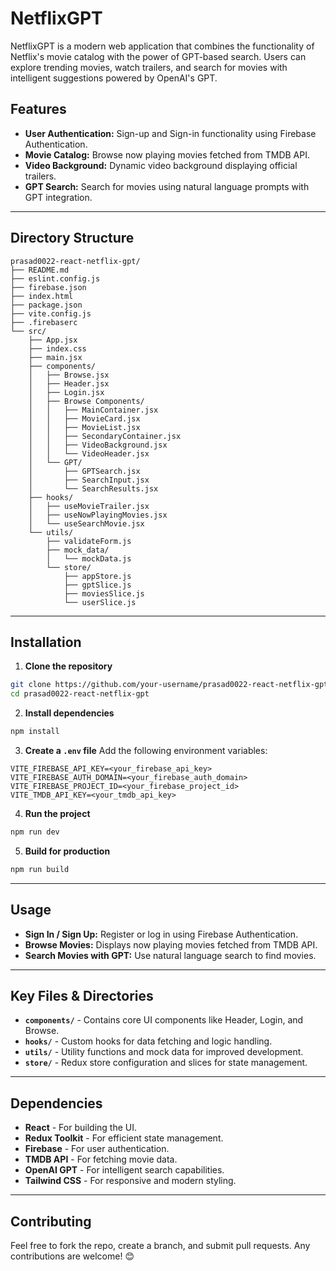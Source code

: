 # NetflixGPT

NetflixGPT is a modern web application that combines the functionality of Netflix's movie catalog with the power of GPT-based search. Users can explore trending movies, watch trailers, and search for movies with intelligent suggestions powered by OpenAI's GPT.

## Features

- **User Authentication:** Sign-up and Sign-in functionality using Firebase Authentication.
- **Movie Catalog:** Browse now playing movies fetched from TMDB API.
- **Video Background:** Dynamic video background displaying official trailers.
- **GPT Search:** Search for movies using natural language prompts with GPT integration.

---

## Directory Structure

```
prasad0022-react-netflix-gpt/
├── README.md
├── eslint.config.js
├── firebase.json
├── index.html
├── package.json
├── vite.config.js
├── .firebaserc
└── src/
    ├── App.jsx
    ├── index.css
    ├── main.jsx
    ├── components/
    │   ├── Browse.jsx
    │   ├── Header.jsx
    │   ├── Login.jsx
    │   ├── Browse Components/
    │   │   ├── MainContainer.jsx
    │   │   ├── MovieCard.jsx
    │   │   ├── MovieList.jsx
    │   │   ├── SecondaryContainer.jsx
    │   │   ├── VideoBackground.jsx
    │   │   └── VideoHeader.jsx
    │   └── GPT/
    │       ├── GPTSearch.jsx
    │       ├── SearchInput.jsx
    │       └── SearchResults.jsx
    ├── hooks/
    │   ├── useMovieTrailer.jsx
    │   ├── useNowPlayingMovies.jsx
    │   └── useSearchMovie.jsx
    └── utils/
        ├── validateForm.js
        ├── mock_data/
        │   └── mockData.js
        └── store/
            ├── appStore.js
            ├── gptSlice.js
            ├── moviesSlice.js
            └── userSlice.js
```

---

## Installation

1. **Clone the repository**

```bash
git clone https://github.com/your-username/prasad0022-react-netflix-gpt.git
cd prasad0022-react-netflix-gpt
```

2. **Install dependencies**

```bash
npm install
```

3. **Create a `.env` file**
   Add the following environment variables:

```
VITE_FIREBASE_API_KEY=<your_firebase_api_key>
VITE_FIREBASE_AUTH_DOMAIN=<your_firebase_auth_domain>
VITE_FIREBASE_PROJECT_ID=<your_firebase_project_id>
VITE_TMDB_API_KEY=<your_tmdb_api_key>
```

4. **Run the project**

```bash
npm run dev
```

5. **Build for production**

```bash
npm run build
```

---

## Usage

- **Sign In / Sign Up:** Register or log in using Firebase Authentication.
- **Browse Movies:** Displays now playing movies fetched from TMDB API.
- **Search Movies with GPT:** Use natural language search to find movies.

---

## Key Files & Directories

- **`components/`** - Contains core UI components like Header, Login, and Browse.
- **`hooks/`** - Custom hooks for data fetching and logic handling.
- **`utils/`** - Utility functions and mock data for improved development.
- **`store/`** - Redux store configuration and slices for state management.

---

## Dependencies

- **React** - For building the UI.
- **Redux Toolkit** - For efficient state management.
- **Firebase** - For user authentication.
- **TMDB API** - For fetching movie data.
- **OpenAI GPT** - For intelligent search capabilities.
- **Tailwind CSS** - For responsive and modern styling.

---

## Contributing

Feel free to fork the repo, create a branch, and submit pull requests. Any contributions are welcome! 😊
